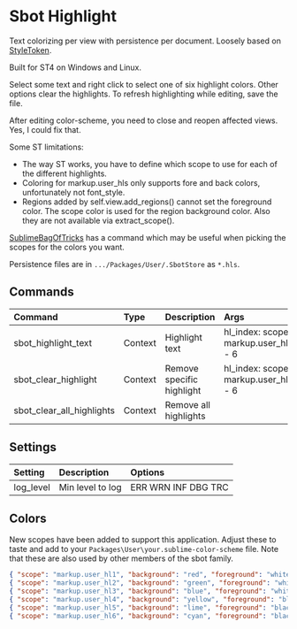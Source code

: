 # Sbot Highlight

Text colorizing per view with persistence per document.
Loosely based on [StyleToken](https://packagecontrol.io/packages/StyleToken).

Built for ST4 on Windows and Linux.

Select some text and right click to select one of six highlight colors. Other options clear the highlights.
To refresh highlighting while editing, save the file.

After editing color-scheme, you need to close and reopen affected views. Yes, I could fix that.

Some ST limitations:
- The way ST works, you have to define which scope to use for each of the different highlights.
- Coloring for markup.user_hls only supports fore and back colors, unfortunately not font_style.
- Regions added by self.view.add_regions() cannot set the foreground color. The scope color is used
  for the region background color. Also they are not available via extract_scope().

[SublimeBagOfTricks](https://github.com/cepthomas/SublimeBagOfTricks) has a command which may be useful
when picking the scopes for the colors you want.

Persistence files are in `.../Packages/User/.SbotStore` as `*.hls`.


## Commands
| Command                    | Type     | Description                   | Args                                  |
| :--------                  | :------- | :-------                      | :--------                             |
| sbot_highlight_text        | Context  | Highlight text                | hl_index: scope markup.user_hl1 - 6   |
| sbot_clear_highlight       | Context  | Remove specific highlight     | hl_index: scope markup.user_hl1 - 6   |
| sbot_clear_all_highlights  | Context  | Remove all highlights         |                                       |

## Settings
| Setting              | Description                  | Options                                      |
| :--------            | :-------                     | :------                                      |
| log_level            | Min level to log             | ERR WRN INF DBG TRC                          |

## Colors

New scopes have been added to support this application. Adjust these to taste and add
to your `Packages\User\your.sublime-color-scheme` file. Note that these are also used by other
members of the sbot family.

```json
{ "scope": "markup.user_hl1", "background": "red", "foreground": "white" },
{ "scope": "markup.user_hl2", "background": "green", "foreground": "white" },
{ "scope": "markup.user_hl3", "background": "blue", "foreground": "white" },
{ "scope": "markup.user_hl4", "background": "yellow", "foreground": "black" },
{ "scope": "markup.user_hl5", "background": "lime", "foreground": "black" },
{ "scope": "markup.user_hl6", "background": "cyan", "foreground": "black" },
```
